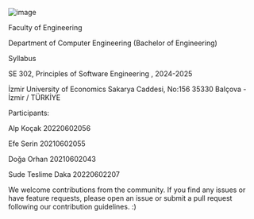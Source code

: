 ![image](https://phoenix.ieu.edu.tr/betanix/images/uploads/haber/3420_1.jpeg)

Faculty of Engineering

Department of Computer Engineering (Bachelor of Engineering)

Syllabus

SE 302, Principles of Software Engineering , 2024-2025

İzmir University of Economics Sakarya Caddesi, No:156 35330 Balçova - İzmir / TÜRKİYE

Participants:

Alp Koçak 20220602056

Efe Serin 20210602055

Doğa Orhan 20210602043

Sude Teslime Daka 20220602207

We welcome contributions from the community. If you find any issues or have feature requests, please open an issue or submit a pull request following our contribution guidelines. :)
